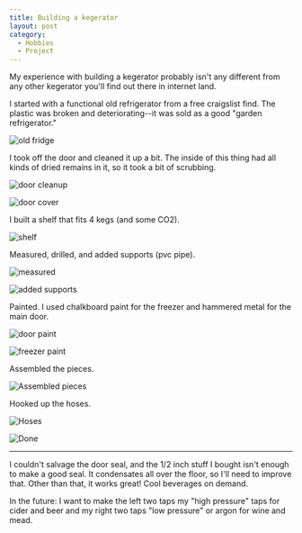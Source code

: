 ```yaml
---
title: Building a kegerator
layout: post
category:
  - Hobbies
  - Project
---
```

My experience with building a kegerator probably isn't any different from any other kegerator you'll find out there in internet land.

I started with a functional old refrigerator from a free craigslist find. The plastic was broken and deteriorating--it was sold as a good "garden refrigerator."

![old fridge](/content/images/2017/06/20170521_182346-1.jpg)

I took off the door and cleaned it up a bit. The inside of this thing had all kinds of dried remains in it, so it took a bit of scrubbing.

![door cleanup](/content/images/2017/06/20170527_144909.jpg)
  
![door cover](/content/images/2017/06/20170527_154644.jpg)

I built a shelf that fits 4 kegs (and some CO2).

![shelf](/content/images/2017/06/20170527_144857.jpg)

Measured, drilled, and added supports (pvc pipe).

![measured](/content/images/2017/06/20170527_155544.jpg)
  
![added supports](/content/images/2017/06/20170527_181350.jpg)

Painted. I used chalkboard paint for the freezer and hammered metal for the main door.

![door paint](/content/images/2017/06/20170527_192036.jpg)
  
![freezer paint](/content/images/2017/06/20170527_171934.jpg)

Assembled the pieces.

![Assembled pieces](/content/images/2017/06/20170529_160929.jpg)

Hooked up the hoses.

![Hoses](/content/images/2017/06/20170529_213711.jpg)
  
![Done](/content/images/2017/06/20170529_213700.jpg)

* * *

I couldn't salvage the door seal, and the 1/2 inch stuff I bought isn't enough to make a good seal. It condensates all over the floor, so I'll need to improve that. Other than that, it works great! Cool beverages on demand.

In the future: I want to make the left two taps my "high pressure" taps for cider and beer and my right two taps "low pressure" or argon for wine and mead.